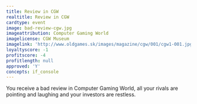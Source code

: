 ```yaml
---
title: Review in CGW
realtitle: Review in CGW
cardtype: event
image: bad-review-cgw.jpg
imageattribution: Computer Gaming World
imagelicense: CGW Museum
imagelink: 'http://www.oldgames.sk/images/magazine/cgw/001/cgw1-001.jpg'
loyaltyscore: -1
profitscore: -4
profitlength: null
approved: 'Y'
concepts: if_console
---
```


You receive a bad review in Computer Gaming World, all your rivals are pointing and laughing and your investors are restless.
